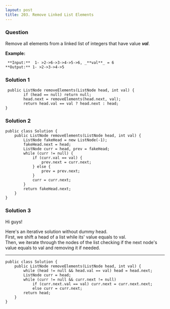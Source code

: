 ```yaml
---
layout: post
title: 203. Remove Linked List Elements
---
```

### Question
Remove all elements from a linked list of integers that have value **_val_**.

 **Example:**

    
    
     **Input:**  1- >2->6->3->4->5->6, _**val**_ = 6
    **Output:** 1- >2->3->4->5
    

### Solution 1
    
    
     public ListNode removeElements(ListNode head, int val) {
            if (head == null) return null;
            head.next = removeElements(head.next, val);
            return head.val == val ? head.next : head;
    }


### Solution 2
    
    
    public class Solution {
        public ListNode removeElements(ListNode head, int val) {
            ListNode fakeHead = new ListNode(-1);
            fakeHead.next = head;
            ListNode curr = head, prev = fakeHead;
            while (curr != null) {
                if (curr.val == val) {
                    prev.next = curr.next;
                } else {
                    prev = prev.next;
                }
                curr = curr.next;
            }
            return fakeHead.next;
        }
    }


### Solution 3
Hi guys!

Here's an iterative solution without dummy head.  
First, we shift a head of a list while its' value equals to val.  
Then, we iterate through the nodes of the list checking if the next node's
value equals to val and removing it if needed.

* * *
    
    
    public class Solution {
        public ListNode removeElements(ListNode head, int val) {
            while (head != null && head.val == val) head = head.next;
            ListNode curr = head;
            while (curr != null && curr.next != null)
                if (curr.next.val == val) curr.next = curr.next.next;
                else curr = curr.next;
            return head;
        }
    }



